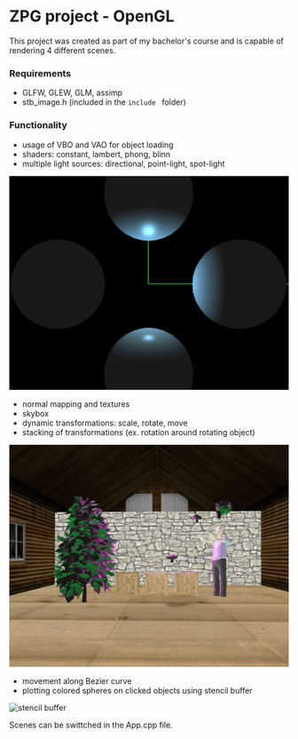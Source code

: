 
# ZPG project - OpenGL
This project was created as part of my bachelor's course and is capable of rendering 4 different scenes.

### Requirements
- GLFW, GLEW, GLM, assimp
- stb_image.h (included in the `include ` folder)

### Functionality
- usage of VBO and VAO for object loading
- shaders: constant, lambert, phong, blinn
- multiple light sources: directional, point-light, spot-light

![4 shader - constant, lambert, phong, blinn](files/shaders.png "4 shaders")

- normal mapping and textures
- skybox
- dynamic transformations: scale, rotate, move
- stacking of transformations (ex. rotation around rotating object)

![](files/transformations.gif "transformations")

- movement along Bezier curve
- plotting colored spheres on clicked objects using stencil buffer

![](files/stencil.png "stencil buffer")

Scenes can be swittched in the App.cpp file.